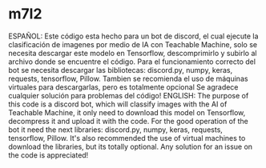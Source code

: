 # m7l2
ESPAÑOL:
Este código esta hecho para un bot de discord, el cual ejecute la clasificación de imagenes por medio de IA con Teachable Machine, solo se necesita descargar este modelo en Tensorflow, descomprimirlo y subirlo al archivo donde se encuentre el código.
Para el funcionamiento correcto del bot se necesita descargar las bibliotecas: discord.py, numpy, keras, requests, tensorflow, Pillow. Tambien se recomienda el uso de máquinas virtuales para descargarlas, pero es totalmente opcional
Se agradece cualquier solución para problemas del código!
ENGLISH:
The purpose of this code is a discord bot, which will classify images with the AI of Teachable Machine, it only need to download this model on Tensorflow, decompress it and upload it with the code.
For the good operation of the bot it need the next libraries: discord.py, numpy, keras, requests, tensorflow, Pillow. It's also recommended the use of virtual machines to download the libraries, but its totally optional.
Any solution for an issue on the code is appreciated!
